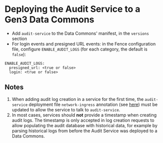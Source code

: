 # Deploying the Audit Service to a Gen3 Data Commons

- Add `audit-service` to the Data Commons' manifest, in the `versions` section
- For login events and presigned URL events: in the Fence configuration file, configure `ENABLE_AUDIT_LOGS` (for each category, the default is `false`):

```
ENABLE_AUDIT_LOGS:
  presigned_url: <true or false>
  login: <true or false>
```

## Notes

1. When adding audit log creation in a service for the first time, the `audit-service` deployment file `network-ingress` annotation (see [here](https://github.com/uc-cdis/cloud-automation/blob/27770776d239bc609bbbd23607689cf62de1bc66/kube/services/audit-service/audit-service-deploy.yaml#L6)) must be updated to allow the service to talk to `audit-service`.
2. In most cases, services should **not** provide a timestamp when creating audit logs. The timestamp is only accepted in log creation requests to allow populating the audit database with historical data, for example by parsing historical logs from before the Audit Service was deployed to a Data Commons.
